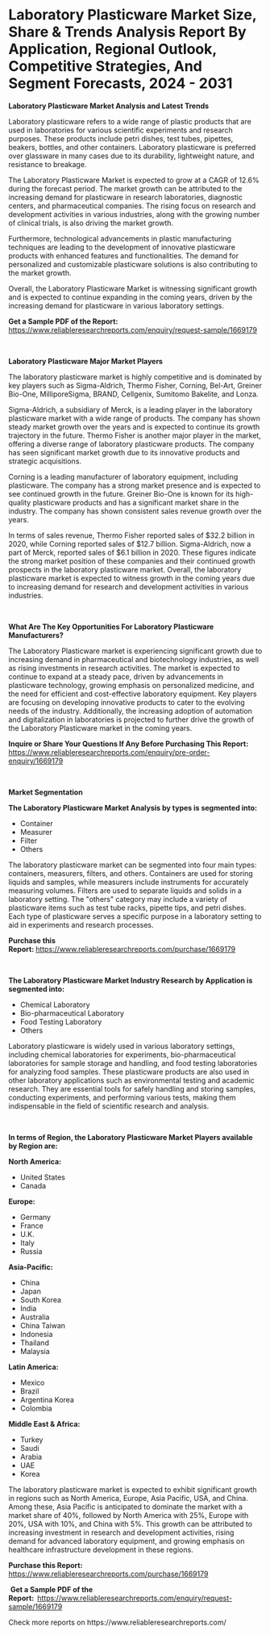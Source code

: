 <p><h1>Laboratory Plasticware Market Size, Share & Trends Analysis Report By Application, Regional Outlook, Competitive Strategies, And Segment Forecasts, 2024 - 2031</h1></p><p><strong>Laboratory Plasticware Market Analysis and Latest Trends</strong></p>
<p><p>Laboratory plasticware refers to a wide range of plastic products that are used in laboratories for various scientific experiments and research purposes. These products include petri dishes, test tubes, pipettes, beakers, bottles, and other containers. Laboratory plasticware is preferred over glassware in many cases due to its durability, lightweight nature, and resistance to breakage.</p><p>The Laboratory Plasticware Market is expected to grow at a CAGR of 12.6% during the forecast period. The market growth can be attributed to the increasing demand for plasticware in research laboratories, diagnostic centers, and pharmaceutical companies. The rising focus on research and development activities in various industries, along with the growing number of clinical trials, is also driving the market growth.</p><p>Furthermore, technological advancements in plastic manufacturing techniques are leading to the development of innovative plasticware products with enhanced features and functionalities. The demand for personalized and customizable plasticware solutions is also contributing to the market growth.</p><p>Overall, the Laboratory Plasticware Market is witnessing significant growth and is expected to continue expanding in the coming years, driven by the increasing demand for plasticware in various laboratory settings.</p></p>
<p><strong>Get a Sample PDF of the Report:&nbsp;</strong> <a href="https://www.reliableresearchreports.com/enquiry/request-sample/1669179">https://www.reliableresearchreports.com/enquiry/request-sample/1669179</a></p>
<p>&nbsp;</p>
<p><strong>Laboratory Plasticware Major Market Players</strong></p>
<p><p>The laboratory plasticware market is highly competitive and is dominated by key players such as Sigma-Aldrich, Thermo Fisher, Corning, Bel-Art, Greiner Bio-One, MilliporeSigma, BRAND, Cellgenix, Sumitomo Bakelite, and Lonza.</p><p>Sigma-Aldrich, a subsidiary of Merck, is a leading player in the laboratory plasticware market with a wide range of products. The company has shown steady market growth over the years and is expected to continue its growth trajectory in the future. Thermo Fisher is another major player in the market, offering a diverse range of laboratory plasticware products. The company has seen significant market growth due to its innovative products and strategic acquisitions.</p><p>Corning is a leading manufacturer of laboratory equipment, including plasticware. The company has a strong market presence and is expected to see continued growth in the future. Greiner Bio-One is known for its high-quality plasticware products and has a significant market share in the industry. The company has shown consistent sales revenue growth over the years.</p><p>In terms of sales revenue, Thermo Fisher reported sales of $32.2 billion in 2020, while Corning reported sales of $12.7 billion. Sigma-Aldrich, now a part of Merck, reported sales of $6.1 billion in 2020. These figures indicate the strong market position of these companies and their continued growth prospects in the laboratory plasticware market. Overall, the laboratory plasticware market is expected to witness growth in the coming years due to increasing demand for research and development activities in various industries.</p></p>
<p>&nbsp;</p>
<p><strong>What Are The Key Opportunities For Laboratory Plasticware Manufacturers?</strong></p>
<p><p>The Laboratory Plasticware market is experiencing significant growth due to increasing demand in pharmaceutical and biotechnology industries, as well as rising investments in research activities. The market is expected to continue to expand at a steady pace, driven by advancements in plasticware technology, growing emphasis on personalized medicine, and the need for efficient and cost-effective laboratory equipment. Key players are focusing on developing innovative products to cater to the evolving needs of the industry. Additionally, the increasing adoption of automation and digitalization in laboratories is projected to further drive the growth of the Laboratory Plasticware market in the coming years.</p></p>
<p><strong>Inquire or Share Your Questions If Any Before Purchasing This Report:</strong> <a href="https://www.reliableresearchreports.com/enquiry/pre-order-enquiry/1669179">https://www.reliableresearchreports.com/enquiry/pre-order-enquiry/1669179</a></p>
<p>&nbsp;</p>
<p><strong>Market Segmentation</strong></p>
<p><strong>The Laboratory Plasticware Market Analysis by types is segmented into:</strong></p>
<p><ul><li>Container</li><li>Measurer</li><li>Filter</li><li>Others</li></ul></p>
<p><p>The laboratory plasticware market can be segmented into four main types: containers, measurers, filters, and others. Containers are used for storing liquids and samples, while measurers include instruments for accurately measuring volumes. Filters are used to separate liquids and solids in a laboratory setting. The "others" category may include a variety of plasticware items such as test tube racks, pipette tips, and petri dishes. Each type of plasticware serves a specific purpose in a laboratory setting to aid in experiments and research processes.</p></p>
<p><strong>Purchase this Report:&nbsp;</strong><a href="https://www.reliableresearchreports.com/purchase/1669179">https://www.reliableresearchreports.com/purchase/1669179</a></p>
<p>&nbsp;</p>
<p><strong>The Laboratory Plasticware Market Industry Research by Application is segmented into:</strong></p>
<p><ul><li>Chemical Laboratory</li><li>Bio-pharmaceutical Laboratory</li><li>Food Testing Laboratory</li><li>Others</li></ul></p>
<p><p>Laboratory plasticware is widely used in various laboratory settings, including chemical laboratories for experiments, bio-pharmaceutical laboratories for sample storage and handling, and food testing laboratories for analyzing food samples. These plasticware products are also used in other laboratory applications such as environmental testing and academic research. They are essential tools for safely handling and storing samples, conducting experiments, and performing various tests, making them indispensable in the field of scientific research and analysis.</p></p>
<p>&nbsp;</p>
<p><strong>In terms of Region, the Laboratory Plasticware Market Players available by Region are:</strong></p>
<p>
    <p> <strong> North America: </strong>
        <ul>
            <li>United States</li>
            <li>Canada</li>
        </ul>
        </p> 
    <p> <strong> Europe: </strong>
        <ul>
            <li>Germany</li>
            <li>France</li>
            <li>U.K.</li>
            <li>Italy</li>
            <li>Russia</li>
        </ul>
        </p> 
    <p> <strong> Asia-Pacific: </strong>
        <ul>
            <li>China</li>
            <li>Japan</li>
            <li>South Korea</li>
            <li>India</li>
            <li>Australia</li>
            <li>China Taiwan</li>
            <li>Indonesia</li>
            <li>Thailand</li>
            <li>Malaysia</li>
        </ul>
        </p> 
    <p> <strong> Latin America: </strong>
        <ul>
            <li>Mexico</li>
            <li>Brazil</li>
            <li>Argentina Korea</li>
            <li>Colombia</li>
        </ul>
        </p> 
    <p> <strong> Middle East & Africa: </strong>
        <ul>
            <li>Turkey</li>
            <li>Saudi</li>
            <li>Arabia</li>
            <li>UAE</li>
            <li>Korea</li>
        </ul>
    </p>
    </p>
<p><p>The laboratory plasticware market is expected to exhibit significant growth in regions such as North America, Europe, Asia Pacific, USA, and China. Among these, Asia Pacific is anticipated to dominate the market with a market share of 40%, followed by North America with 25%, Europe with 20%, USA with 10%, and China with 5%. This growth can be attributed to increasing investment in research and development activities, rising demand for advanced laboratory equipment, and growing emphasis on healthcare infrastructure development in these regions.</p></p>
<p><strong>Purchase this Report: </strong><a href="https://www.reliableresearchreports.com/purchase/1669179">https://www.reliableresearchreports.com/purchase/1669179</a></p>
<p>&nbsp;<strong>Get a Sample PDF of the Report:&nbsp;&nbsp;</strong><a href="https://www.reliableresearchreports.com/enquiry/request-sample/1669179">https://www.reliableresearchreports.com/enquiry/request-sample/1669179</a></p>
<p><strong></strong></p>
<p>Check more reports on https://www.reliableresearchreports.com/</p>